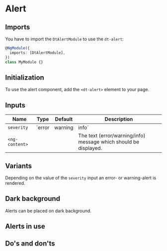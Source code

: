 # Alert

<ba-ux-snippet name="alert-intro"></ba-ux-snippet>

<ba-live-example name="DtExampleAlertWarning"></ba-live-example>

<ba-live-example name="DtExampleAlertError"></ba-live-example>

## Imports

You have to import the `DtAlertModule` to use the `dt-alert`:

```typescript
@NgModule({
  imports: [DtAlertModule],
})
class MyModule {}
```

## Initialization

To use the alert component, add the `<dt-alert>` element to your page.

## Inputs

| Name           | Type                     | Default | Description                                                      |
| -------------- | ------------------------ | ------- | ---------------------------------------------------------------- |
| `severity`     | `error | warning | info` | `error` | Sets the alert severity.                                         |
| `<ng-content>` |                          |         | The text (error/warning/info) message which should be displayed. |

## Variants

Depending on the value of the `severity` input an error- or warning-alert is
rendered.

<ba-live-example name="DtExampleAlertInteractive"></ba-live-example>

## Dark background

Alerts can be placed on dark background.

<ba-live-example name="DtExampleAlertDark" themedark></ba-live-example>

<ba-live-example name="DtExampleAlertDarkError" themedark></ba-live-example>

## Alerts in use

<ba-ux-snippet name="alert-in-use"></ba-ux-snippet>

## Do's and don'ts

<ba-ux-snippet name="alert-dos-donts"></ba-ux-snippet>
